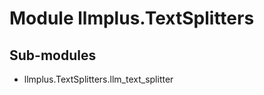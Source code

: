 Module llmplus.TextSplitters
============================

Sub-modules
-----------
* llmplus.TextSplitters.llm_text_splitter